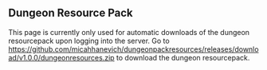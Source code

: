 ## Dungeon Resource Pack

This page is currently only used for automatic downloads of the dungeon resourcepack upon logging into the server.
Go to https://github.com/micahhanevich/dungeonpackresources/releases/download/v1.0.0/dungeonresources.zip to download the dungeon resourcepack.
